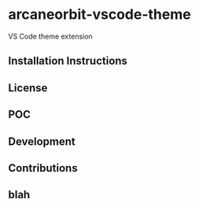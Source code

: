 
# arcaneorbit-vscode-theme

VS Code theme extension

## Installation Instructions

## License

## POC

## Development

## Contributions

## blah

